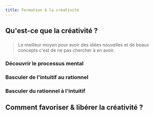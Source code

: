 ```yaml
---
title: Formation à la créativité
---
```


## Qu'est-ce que la créativité ?
### 
> Le meilleur moyen pour avoir des idées nouvelles et de beaux concepts c'est de ne pas chercher à en avoir.
### Découvrir le processus mental
### Basculer de l'intuitif au rationnel
### Basculer du rationnel à l'intuitif
## Comment favoriser & libérer la créativité ?
